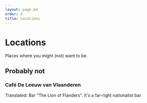 ```yaml
---
layout: page.md
order: 4
title: Locations
---
```

# Locations
Places where you might (not) want to be.

## Probably not
### Café De Leeuw van Vlaanderen
Translated: Bar "The Lion of Flanders". It's a far-right nationalist bar.

